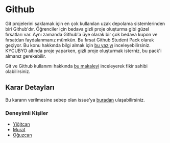 # Github
Git projelerini saklamak için en çok kullanılan uzak depolama sistemlerinden biri Github'dır. Öğrenciler için bedava gizli proje oluşturma gibi güzel fırsatları var. Aynı zamanda Github'a üye olarak bir çok bedava kupon ve fırsatdan faydalanmanız mümkün. Bu fırsat Github Student Pack olarak geçiyor. Bu konu hakkında bilgi almak için [bu yazıyı](Student%20Pack.md) inceleyebilirsiniz. KYCUBYO altında proje yaparken, gizli proje oluşturmak isterniz, bu pack'i almanız gerekebilir.

Git ve Github kullanımı hakkında [bu makaleyi](https://medium.com/@emrullahluleci/git-ve-github-nas-l-kullan-l-r-7d3cc886b77e#.fx28ppf4o) inceleyerek fikir sahibi olabilirsiniz.

## Karar Detayları
Bu kararın verilmesine sebep olan issue'ya [buradan](https://github.com/Yengas/KYCUBYO/issues/2) ulaşabilirsiniz.

### Deneyimli Kişiler
- [Yiğitcan](https://github.com/Yengas)
- [Murat](https://github.com/muratbaskicioglu)
- [Oğuzcan](https://github.com/yavuzovski)